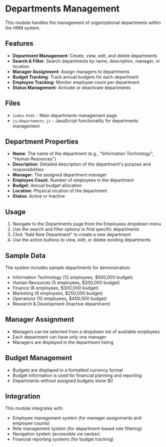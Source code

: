 # Departments Management

This module handles the management of organizational departments within the HRM system.

## Features

- **Department Management**: Create, view, edit, and delete departments
- **Search & Filter**: Search departments by name, description, manager, or location
- **Manager Assignment**: Assign managers to departments
- **Budget Tracking**: Track annual budgets for each department
- **Employee Tracking**: Monitor employee count per department
- **Status Management**: Activate or deactivate departments

## Files

- `index.html` - Main departments management page
- `js/departments.js` - JavaScript functionality for departments management

## Department Properties

- **Name**: The name of the department (e.g., "Information Technology", "Human Resources")
- **Description**: Detailed description of the department's purpose and responsibilities
- **Manager**: The assigned department manager
- **Employee Count**: Number of employees in the department
- **Budget**: Annual budget allocation
- **Location**: Physical location of the department
- **Status**: Active or Inactive

## Usage

1. Navigate to the Departments page from the Employees dropdown menu
2. Use the search and filter options to find specific departments
3. Click "Add New Department" to create a new department
4. Use the action buttons to view, edit, or delete existing departments

## Sample Data

The system includes sample departments for demonstration:
- Information Technology (12 employees, $500,000 budget)
- Human Resources (5 employees, $200,000 budget)
- Finance (8 employees, $300,000 budget)
- Marketing (6 employees, $250,000 budget)
- Operations (10 employees, $400,000 budget)
- Research & Development (Inactive department)

## Manager Assignment

- Managers can be selected from a dropdown list of available employees
- Each department can have only one manager
- Managers are displayed in the department listing

## Budget Management

- Budgets are displayed in a formatted currency format
- Budget information is used for financial planning and reporting
- Departments without assigned budgets show $0

## Integration

This module integrates with:
- Employee management system (for manager assignments and employee counts)
- Role management system (for department-based role filtering)
- Navigation system (accessible via navbar)
- Financial reporting systems (for budget tracking)